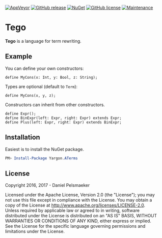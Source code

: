 [![AppVeyor](https://img.shields.io/appveyor/ci/Virtlink/tego/master.svg)](https://ci.appveyor.com/project/Virtlink/tego)
[![GitHub release](https://img.shields.io/github/release/Cyberlect/tego.svg)](https://github.com/Cyberlect/tego/releases)
[![NuGet](https://img.shields.io/nuget/v/Tego.svg)](https://www.nuget.org/packages/Tego/)
[![GitHub license](https://img.shields.io/github/license/Cyberlect/tego.svg)](http://www.apache.org/licenses/LICENSE-2.0)
[![Maintenance](https://img.shields.io/maintenance/yes/2017.svg)](https://github.com/Cyberlect/tego/commits/master)

# Tego
**Tego** is a language for term rewriting.

## Example
You can define your own constructors:

	define MyCons(x: Int, y: Bool, z: String);

Types are optional (default to `Term`):

	define MyCons(x, y, z);
	
Constructors can inherit from other constructors.

	define Expr();
	define BinExpr(left: Expr, right: Expr) extends Expr;
	define Plus(left: Expr, right: Expr) extends BinExpr;


## Installation
Easiest is to install the NuGet package.

```PowerShell
PM> Install-Package Yargon.ATerms
```

## License
Copyright 2016, 2017 - Daniel Pelsmaeker

Licensed under the Apache License, Version 2.0 (the "License"); you may not use this file except in compliance with the License. You may obtain a copy of the License at <http://www.apache.org/licenses/LICENSE-2.0>. Unless required by applicable law or agreed to in writing, software distributed under the License is distributed on an "AS IS" BASIS, WITHOUT WARRANTIES OR CONDITIONS OF ANY KIND, either express or implied. See the License for the specific language governing permissions and limitations under the License.
